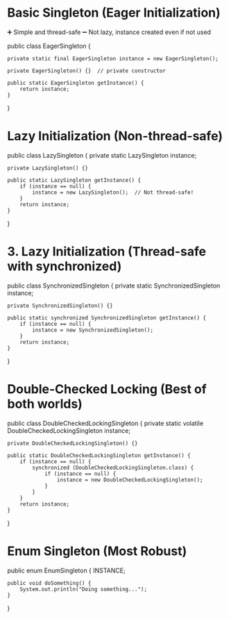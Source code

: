 # Basic Singleton (Eager Initialization)

➕ Simple and thread-safe
➖ Not lazy, instance created even if not used

public class EagerSingleton {

    private static final EagerSingleton instance = new EagerSingleton();

    private EagerSingleton() {}  // private constructor

    public static EagerSingleton getInstance() {
        return instance;
    }
}

# Lazy Initialization (Non-thread-safe)

public class LazySingleton {
    private static LazySingleton instance;

    private LazySingleton() {}

    public static LazySingleton getInstance() {
        if (instance == null) {
            instance = new LazySingleton();  // Not thread-safe!
        }
        return instance;
    }
}

# 3. Lazy Initialization (Thread-safe with synchronized)

public class SynchronizedSingleton {
    private static SynchronizedSingleton instance;

    private SynchronizedSingleton() {}

    public static synchronized SynchronizedSingleton getInstance() {
        if (instance == null) {
            instance = new SynchronizedSingleton();
        }
        return instance;
    }
}

# Double-Checked Locking (Best of both worlds)

public class DoubleCheckedLockingSingleton {
    private static volatile DoubleCheckedLockingSingleton instance;

    private DoubleCheckedLockingSingleton() {}

    public static DoubleCheckedLockingSingleton getInstance() {
        if (instance == null) {
            synchronized (DoubleCheckedLockingSingleton.class) {
                if (instance == null) {
                    instance = new DoubleCheckedLockingSingleton();
                }
            }
        }
        return instance;
    }
}

# Enum Singleton (Most Robust)

public enum EnumSingleton {
    INSTANCE;

    public void doSomething() {
        System.out.println("Doing something...");
    }
}